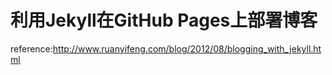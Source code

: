#  利用Jekyll在GitHub Pages上部署博客 
reference:http://www.ruanyifeng.com/blog/2012/08/blogging_with_jekyll.html
